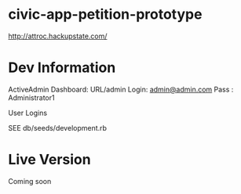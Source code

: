 civic-app-petition-prototype
============================

http://attroc.hackupstate.com/

Dev Information
===============

ActiveAdmin Dashboard: URL/admin
Login: admin@admin.com
Pass : Administrator1

User Logins

SEE db/seeds/development.rb

Live Version
============

Coming soon